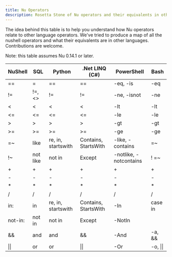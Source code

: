 ```yaml
---
title: Nu Operators
description: Rosetta Stone of Nu operators and their equivalents in other shells and programming languages
---
```


The idea behind this table is to help you understand how Nu operators relate to other language operators. We've tried to produce a map of all the nushell operators and what their equivalents are in other languages. Contributions are welcome.

Note: this table assumes Nu 0.14.1 or later.


| NuShell  | SQL      | Python              | .Net LINQ (C#)       | PowerShell             | Bash               |
| -------- | -------- | --------------------| -------------------- | ---------------------- | ------------------ |
| ==       | =        | ==                  | ==                   | -eq, -is               | -eq                |
| !=       | !=, <>   | !=                  | !=                   | -ne, -isnot            | -ne                |
| <        | <        | <                   | <                    | -lt                    | -lt                |
| <=       | <=       | <=                  | <=                   | -le                    | -le                |
| >        | >        | >                   | >                    | -gt                    | -gt                |
| >=       | >=       | >=                  | >=                   | -ge                    | -ge                |
| =~       | like     | re, in, startswith  | Contains, StartsWith | -like, -contains       | =~                 |
| !~       | not like | not in              | Except               | -notlike, -notcontains | ! <str1> =~ <str2> |
| +        | +        | +                   | +                    | +                      | +                  |
| -        | -        | -                   | -                    | -                      | -                  |
| *        | *        | *                   | *                    | *                      | *                  |
| /        | /        | /                   | /                    | /                      | /                  |
| in:      | in       | re, in, startswith  | Contains, StartsWith | -In                    | case in            |
| not-in:  | not in   | not in              | Except               | -NotIn                 |                    |
| &&       | and      | and                 | &&                   | -And                   | -a, &&             |
| \|\|     | or       | or                  | \|\|                 | -Or                    | -o, \|\|           |
